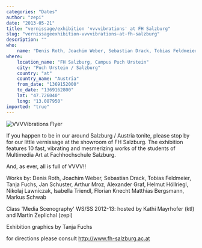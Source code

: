 ```yaml
---
categories: "Dates"
author: "zepi"
date: "2013-05-21"
title: "vernissage/exhibition 'vvvvibrations' at FH Salzburg"
slug: "vernissageexhibition-vvvvibrations-at-fh-salzburg"
description: ""
who: 
    name: "Denis Roth, Joachim Weber, Sebastian Drack, Tobias Feldmeier, Tanja Fuchs, Jan Schuster, Arthur Mroz, Alexander Graf, Helmut Höllriegl, Nikolaj Lawniczak, Isabella Triendl, Florian Knecht Matthias Bergsmann, Markus Schwab"
where: 
    location_name: "FH Salzburg, Campus Puch Urstein"
    city: "Puch Urstein / Salzburg"
    country: "at"
    country_name: "Austria"
    from_date: "1369152000"
    to_date: "1369162800"
    lat: "47.726040"
    long: "13.087950"
imported: "true"
---
```



![VVVVibrations Flyer](Unbenannt-1.png) 

If you happen to be in our around Salzburg / Austria tonite, please stop by for our little vernissage at the showroom of FH Salzburg. The exhibition features 10 fast, vibrating and mesmerizing works of the students of Multimedia Art at Fachhochschule Salzburg. 

And, as ever, all is full of VVVV!!  

Works by: Denis Roth, Joachim Weber, Sebastian Drack, Tobias Feldmeier, Tanja Fuchs, Jan Schuster, Arthur Mroz, Alexander Graf, Helmut Höllriegl, Nikolaj Lawniczak, Isabella Triendl, Florian Knecht Matthias Bergsmann, Markus Schwab

Class 'Media Scenography' WS/SS 2012-13: hosted by Kathi Mayrhofer (ktl) and Martin Zeplichal (zepi) 

Exhibition graphics by Tanja Fuchs

for directions please consult http://www.fh-salzburg.ac.at


